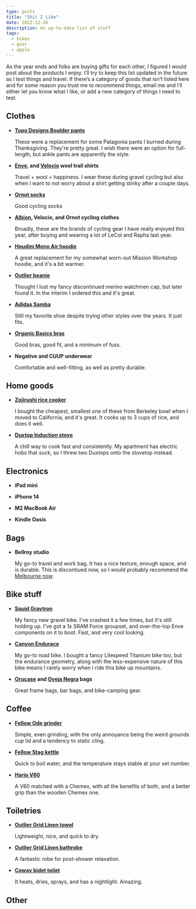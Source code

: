 ```yaml
---
type: posts
title: "Shit I Like"
date: 2022-12-26
description: An up-to-date list of stuff
tags:
  - bikes 
  - gear
  - apple
---
```


As the year ends and folks are buying gifts for each other, I figured I would post about the products I enjoy. I’ll try to keep this list updated in the  future as I test things and travel. If there’s a category of goods that isn’t listed here and for some reason you trust me to recommend things, email me and I’ll either let you know what I like, or add a new category of things I need to test.

## Clothes

- **[Topo Designs Boulder pants](https://topodesigns.com/products/womens-nylon-climbing-travel-pant?variant=41205325168693)**

   These were a replacement for some Patagonia pants I burned during Thanksgiving. They're pretty great. I wish there were an option for full-length, but ankle pants are apparently the style.

- **[Enve](https://www.enve.com/product/womens-merino-longsleeve-tee/), and [Velocio](https://velocio.cc/products/womens-merino-trail-tee?variant=40321411416137) wool trail shirts**
   
   Travel + wool = happiness. I wear these during gravel cycling but also when I want to not worry about a shirt getting stinky after a couple days.

- **[Ornot socks](https://www.ornotbike.com/collections/socks)**
   
   Good cycling socks

- **[Albion](https://www.albioncycling.com/collections/women/), Velocio, and Ornot cycling clothes**
   
   Broadly, these are the brands of cycling gear I have really enjoyed this year, after buying and wearing a lot of LeCol and Rapha last year.

- **[Houdini Mono Air hoodie](https://houdinisportswear.com/en-us/clothing/sweaters-hoodies/womens-mono-air-houdi-120714?color=120714A76)**
   
   A great replacement for my somewhat worn-out Mission Workshop hoodie, and it's a bit warmer.

- **[Outlier beanie](https://outlier.nyc/collections/objects/products/merino-watch-cap)**
   
   Thought I lost my fancy discontinued merino watchmen cap, but later found it. In the interim I ordered this and it's great.

- **[Adidas Samba](https://www.adidas.com/us/samba-og-shoes/HP7906.html)**
   
   Still my favorite shoe despite trying other styles over the years. It just fits.

- **[Organic Basics bras](https://us.organicbasics.com/collections/womens-bras/products/womens-tencel-soft-touch-lite-bralette-black)**
   
   Good bras, good fit, and a minimum of fuss.

- **Negative and CUUP underwear**
   
   Comfortable and well-fitting, as well as pretty durable.

## Home goods

- **[Zojirushi rice cooker](https://shop.zojirushi.com/collections/rice-cookers/products/nhs/)**
   
   I bought the cheapest, smallest one of these from Berkeley bowl when I moved to California, and it's great. It cooks up to 3 cups of rice, and does it well.

- **[Duxtop Induction stove](https://www.nytimes.com/wirecutter/reviews/best-portable-induction-cooktop/)**
   
   A chill way to cook fast and consistently. My apartment has electric hobs that suck, so I threw two Duxtops onto the stovetop instead.

## Electronics

- **iPad mini**

- **iPhone 14**

- **M2 MacBook Air**

- **Kindle Oasis**

## Bags

- **Bellroy studio**
   
   My go-to travel and work bag. It has a nice texture, enough space, and is durable. This is discontiued now, so I would probably recommend the [Melbourne now](https://bellroy.com/products/melbourne-backpack?color=melbourne_black&material=fine_weave&size=15in).

## Bike stuff

- **[Squid Gravtron](https://www.squidbikes.com/products/gravtron)**

   My fancy new gravel bike. I've crashed it a few times, but it's still holding up. I've got a 1x SRAM Force groupset, and over-the-top Enve components on it to boot. Fast, and very cool looking.

- **[Canyon Endurace](https://www.canyon.com/en-us/road-bikes/endurance-bikes/endurace/)**
   
   My go-to road bike. I bought a fancy Litespeed Titanium bike too, but the endurance geometry, along with the less-expensive nature of this bike means I rarely worry when I ride this bike up mountains.

- **[Orucase](https://www.orucase.com) and [Oveja Negra](https://www.ovejanegrabikepacking.com) bags**

   Great frame bags, bar bags, and bike-camping gear. 

## Coffee

- **[Fellow Ode grinder](https://fellowproducts.com/products/ode-brew-grinder-gen-2?variant=40978992463972)**

   Simple, even grinding, with the only annoyance being the weird grounds cup lid and a tendency to static cling.

- **[Fellow Stag kettle](https://fellowproducts.com/products/stagg-ekg-electric-pour-over-kettle?variant=18635551080563)**

   Quick to boil water, and the temperature stays stable at your set number.

- **[Hario V60](https://www.amazon.com/Hario-Drip-Coffee-Decanter-700ml/dp/B00755F9Z4)**

   A V60 matched with a Chemex, with all the benefits of both, and a better grip than the wooden Chemex one.

## Toiletries

- **[Outlier Grid Linen towel](https://outlier.nyc/collections/objects/products/grid-linen-towel)**

   Lightweight, nice, and quick to dry.

- **[Outlier Grid Linen bathrobe](https://outlier.nyc/collections/objects/products/grid-linen-bathrobe)**

   A fantastic robe for post-shower relaxation.

- **[Coway bidet toilet](https://cowaymega.com/pages/body)**
   
   It heats, dries, sprays, and has a nightlight. Amazing.

## Other
